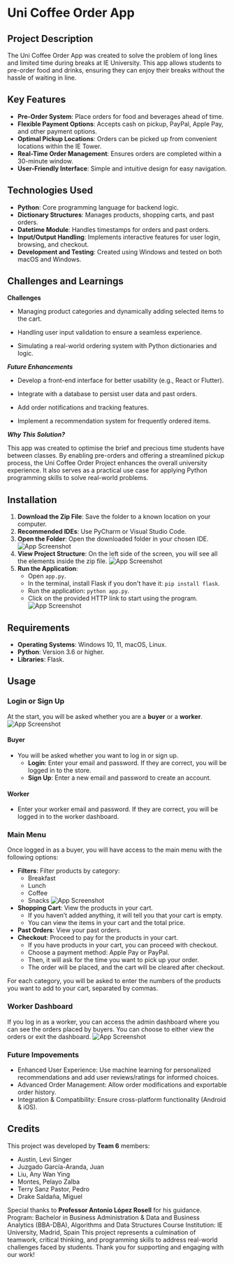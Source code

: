 # Uni Coffee Order App

## Project Description
The Uni Coffee Order App was created to solve the problem of long lines and limited time during breaks at IE University. This app allows students to pre-order food and drinks, ensuring they can enjoy their breaks without the hassle of waiting in line.

## Key Features
- **Pre-Order System**: Place orders for food and beverages ahead of time.
- **Flexible Payment Options**: Accepts cash on pickup, PayPal, Apple Pay, and other payment options.
- **Optimal Pickup Locations**: Orders can be picked up from convenient locations within the IE Tower.
- **Real-Time Order Management**: Ensures orders are completed within a 30-minute window.
- **User-Friendly Interface**: Simple and intuitive design for easy navigation.

## Technologies Used
- **Python**: Core programming language for backend logic.
- **Dictionary Structures**: Manages products, shopping carts, and past orders.
- **Datetime Module**: Handles timestamps for orders and past orders.
- **Input/Output Handling**: Implements interactive features for user login, browsing, and checkout.
- **Development and Testing**: Created using Windows and tested on both macOS and Windows.
## Challenges and Learnings
**Challenges**

- Managing product categories and dynamically adding selected items to the cart.

- Handling user input validation to ensure a seamless experience.

- Simulating a real-world ordering system with Python dictionaries and logic.

***Future Enhancements***

- Develop a front-end interface for better usability (e.g., React or Flutter).

- Integrate with a database to persist user data and past orders.

- Add order notifications and tracking features.

- Implement a recommendation system for frequently ordered items.

***Why This Solution?***

This app was created to optimise the brief and precious time students have between classes. By enabling pre-orders and offering a streamlined pickup process, the Uni Coffee Order Project enhances the overall university experience. It also serves as a practical use case for applying Python programming skills to solve real-world problems.

## Installation
1. **Download the Zip File**: Save the folder to a known location on your computer.
2. **Recommended IDEs**: Use PyCharm or Visual Studio Code.
3. **Open the Folder**: Open the downloaded folder in your chosen IDE.
   ![App Screenshot](pictures/1.png)
4. **View Project Structure**: On the left side of the screen, you will see all the elements inside the zip file.
    ![App Screenshot](pictures/2.png)
5. **Run the Application**:
   - Open `app.py`.
   - In the terminal, install Flask if you don't have it: `pip install flask`.
   - Run the application: `python app.py`.
   - Click on the provided HTTP link to start using the program.
 ![App Screenshot](pictures/4.png)
## Requirements
- **Operating Systems**: Windows 10, 11, macOS, Linux.
- **Python**: Version 3.6 or higher.
- **Libraries**: Flask.

## Usage

### Login or Sign Up
At the start, you will be asked whether you are a **buyer** or a **worker**.
 ![App Screenshot](pictures/5.png) 
#### Buyer
- You will be asked whether you want to log in or sign up.
  - **Login**: Enter your email and password. If they are correct, you will be logged in to the store.
  - **Sign Up**: Enter a new email and password to create an account.

#### Worker
- Enter your worker email and password. If they are correct, you will be logged in to the worker dashboard.

### Main Menu
Once logged in as a buyer, you will have access to the main menu with the following options:
- **Filters**: Filter products by category:
  - Breakfast
  - Lunch
  - Coffee
  - Snacks
![App Screenshot](pictures/7.png)
- **Shopping Cart**: View the products in your cart.
  - If you haven’t added anything, it will tell you that your cart is empty.
  - You can view the items in your cart and the total price.
- **Past Orders**: View your past orders.
- **Checkout**: Proceed to pay for the products in your cart.
  - If you have products in your cart, you can proceed with checkout.
  - Choose a payment method: Apple Pay or PayPal.
  - Then, it will ask for the time you want to pick up your order.
  - The order will be placed, and the cart will be cleared after checkout.

For each category, you will be asked to enter the numbers of the products you want to add to your cart, separated by commas.

### Worker Dashboard
If you log in as a worker, you can access the admin dashboard where you can see the orders placed by buyers. You can choose to either view the orders or exit the dashboard.
 ![App Screenshot](pictures/6.png)

### Future Impovements
- Enhanced User Experience: Use machine learning for personalized recommendations and add user reviews/ratings for informed choices.
- Advanced Order Management: Allow order modifications and exportable order history.
- Integration & Compatibility: Ensure cross-platform functionality (Android & iOS).

## Credits
This project was developed by **Team 6** members:
- Austin, Levi Singer
- Juzgado García-Aranda, Juan
- Liu, Any Wan Ying
- Montes, Pelayo Zalba
- Terry Sanz Pastor, Pedro
- Drake Saldaña, Miguel

Special thanks to **Professor Antonio López Rosell** for his guidance.
Program: Bachelor in Business Administration & Data and Business Analytics (BBA-DBA), Algorithms and Data Structures Course
Institution: IE University, Madrid, Spain
This project represents a culmination of teamwork, critical thinking, and programming skills to address real-world challenges faced by students. Thank you for supporting and engaging with our work!
